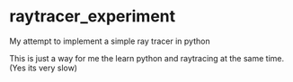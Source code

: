 # raytracer_experiment
My attempt to implement a simple ray tracer in python

This is just a way for me the learn python and raytracing at the same time.
(Yes its very slow)
